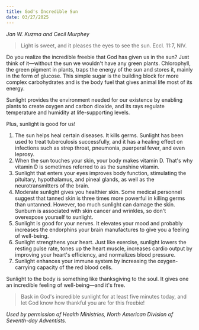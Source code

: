 ```yaml
---
title: God's Incredible Sun
date: 03/27/2025
---
```


_Jan W. Kuzma and Cecil Murphey_

> <p></p>
> Light is sweet, and it pleases the eyes to see the sun. Eccl. 11:7, NIV.

Do you realize the incredible freebie that God has given us in the sun? Just think of it—without the sun we wouldn't have any green plants. Chlorophyll, the green pigment in plants, traps the energy of the sun and stores it, mainly in the form of glucose. This simple sugar is the building block for more complex carbohydrates and is the body fuel that gives animal life most of its energy.

Sunlight provides the environment needed for our existence by enabling plants to create oxygen and carbon dioxide, and its rays regulate temperature and humidity at life-supporting levels.

Plus, sunlight is good for us!

1. The sun helps heal certain diseases. It kills germs. Sunlight has been used to treat tuberculosis successfully, and it has a healing effect on infections such as strep throat, pneumonia, puerperal fever, and even leprosy.
2. When the sun touches your skin, your body makes vitamin D. That's why vitamin D is sometimes referred to as the sunshine vitamin.
3. Sunlight that enters your eyes improves body function, stimulating the pituitary, hypothalamus, and pineal glands, as well as the neurotransmitters of the brain.
4. Moderate sunlight gives you healthier skin. Some medical personnel suggest that tanned skin is three times more powerful in killing germs than untanned. However, too much sunlight can damage the skin. Sunburn is associated with skin cancer and wrinkles, so don't overexpose yourself to sunlight.
5. Sunlight is good for your nerves. It elevates your mood and probably increases the endorphins your brain manufactures to give you a feeling of well-being.
6. Sunlight strengthens your heart. Just like exercise, sunlight lowers the resting pulse rate, tones up the heart muscle, increases cardio output by improving your heart's efficiency, and normalizes blood pressure.
7. Sunlight enhances your immune system by increasing the oxygen-carrying capacity of the red blood cells.

Sunlight to the body is something like thanksgiving to the soul. It gives one an incredible feeling of well-being—and it's free.

> <callout></callout>
> Bask in God's incredible sunlight for at least five minutes today, and let God know how thankful you are for this freebie!

_Used by permission of Health Ministries, North American Division of Seventh-day Adventists._